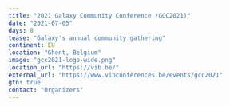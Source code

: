 ```yaml
---
title: "2021 Galaxy Community Conference (GCC2021)"
date: "2021-07-05"
days: 8
tease: "Galaxy's annual community gathering"
continent: EU
location: "Ghent, Belgium"
image: "gcc2021-logo-wide.png"
location_url: "https://vib.be/"
external_url: "https://www.vibconferences.be/events/gcc2021"
gtn: true
contact: "Organizers"
---
```

